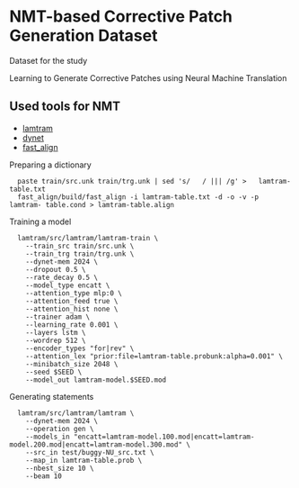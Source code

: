 # NMT-based Corrective Patch Generation Dataset

Dataset for the study

Learning to Generate Corrective Patches using Neural Machine Translation

## Used tools for NMT

- [lamtram](https://github.com/neubig/lamtram)
- [dynet](https://github.com/clab/dynet)
- [fast_align](https://github.com/clab/fast_align)

Preparing a dictionary
```
  paste train/src.unk train/trg.unk | sed 's/	/ ||| /g' >   lamtram-table.txt
  fast_align/build/fast_align -i lamtram-table.txt -d -o -v -p lamtram- table.cond > lamtram-table.align
```

Training a model
```
  lamtram/src/lamtram/lamtram-train \
    --train_src train/src.unk \
    --train_trg train/trg.unk \
    --dynet-mem 2024 \
    --dropout 0.5 \
    --rate_decay 0.5 \
    --model_type encatt \
    --attention_type mlp:0 \
    --attention_feed true \
    --attention_hist none \
    --trainer adam \
    --learning_rate 0.001 \
    --layers lstm \
    --wordrep 512 \
    --encoder_types "for|rev" \
    --attention_lex "prior:file=lamtram-table.probunk:alpha=0.001" \
    --minibatch_size 2048 \
    --seed $SEED \
    --model_out lamtram-model.$SEED.mod
```

Generating statements
```
  lamtram/src/lamtram/lamtram \
    --dynet-mem 2024 \
    --operation gen \
    --models_in "encatt=lamtram-model.100.mod|encatt=lamtram-model.200.mod|encatt=lamtram-model.300.mod" \
    --src_in test/buggy-NU_src.txt \
    --map_in lamtram-table.prob \
    --nbest_size 10 \
    --beam 10
```
